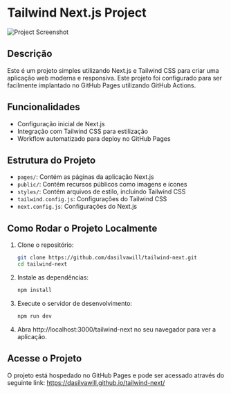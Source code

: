 # Tailwind Next.js Project

![Project Screenshot](https://github.com/dasilvawill/tailwind-next/assets/39096909/2df6f8dc-fb00-4105-80e7-fd8b04dce257)

## Descrição

Este é um projeto simples utilizando Next.js e Tailwind CSS para criar uma aplicação web moderna e responsiva. Este projeto foi configurado para ser facilmente implantado no GitHub Pages utilizando GitHub Actions.

## Funcionalidades

- Configuração inicial de Next.js
- Integração com Tailwind CSS para estilização
- Workflow automatizado para deploy no GitHub Pages

## Estrutura do Projeto

- `pages/`: Contém as páginas da aplicação Next.js
- `public/`: Contém recursos públicos como imagens e ícones
- `styles/`: Contém arquivos de estilo, incluindo Tailwind CSS
- `tailwind.config.js`: Configurações do Tailwind CSS
- `next.config.js`: Configurações do Next.js

## Como Rodar o Projeto Localmente

1. Clone o repositório:
   ```bash
   git clone https://github.com/dasilvawill/tailwind-next.git
   cd tailwind-next
2. Instale as dependências:
   ```bash
   npm install
3. Execute o servidor de desenvolvimento:
   ```bash
   npm run dev
4. Abra http://localhost:3000/tailwind-next no seu navegador para ver a aplicação.

## Acesse o Projeto

O projeto está hospedado no GitHub Pages e pode ser acessado através do seguinte link:
https://dasilvawill.github.io/tailwind-next/
